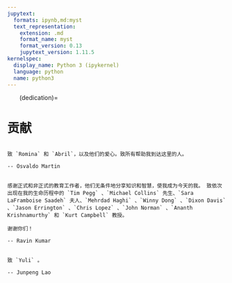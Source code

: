 ```yaml
---
jupytext:
  formats: ipynb,md:myst
  text_representation:
    extension: .md
    format_name: myst
    format_version: 0.13
    jupytext_version: 1.11.5
kernelspec:
  display_name: Python 3 (ipykernel)
  language: python
  name: python3
---
```


(dedication)= 
# 贡献 

<style>p{text-indent:2em;2}</style>

```{epigraph}

致 `Romina` 和 `Abril`，以及他们的爱心。致所有帮助我到达这里的人。

-- Osvaldo Martin
```

```{epigraph}

感谢正式和非正式的教育工作者，他们无条件地分享知识和智慧，使我成为今天的我。 致依次出现在我的生命历程中的 `Tim Pegg` 、`Michael Collins` 先生、`Sara LaFramboise Saadeh` 夫人、`Mehrdad Haghi` 、`Winny Dong` 、`Dixon Davis` 、`Jason Errington` 、`Chris Lopez` 、`John Norman` 、`Ananth Krishnamurthy` 和 `Kurt Campbell` 教授。

谢谢你们！

-- Ravin Kumar
```

```{epigraph}

致 `Yuli` 。

-- Junpeng Lao
```
